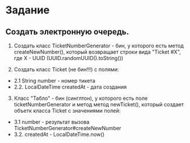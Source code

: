 # Задание

## Создать электронную очередь.
1. Создать класс TicketNumberGenerator - бин, у которого есть метод createNewNumber(), который возвращает строки вида "Ticket #X", где X - UUID (UUID.randomUUID().toString())

2. Создать класс Ticket (не бин!!!) с полями:
* 2.1 String number - номер тикета
* 2.2. LocalDateTime createdAt - дата создания

3. Класс "Табло" - бин (синглтон), у которого есть поле ticketNumberGenerator
и метод метод newTicket(), который создает объетк класса Ticket с значениями полей:
* 3.1 number - результат вызова TicketNumberGenerator#createNewNumber
* 3.2. createdAt - LocalDateTime.now()
